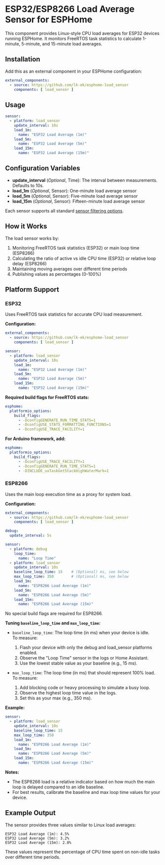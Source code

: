 # ESP32/ESP8266 Load Average Sensor for ESPHome

This component provides Linux-style CPU load averages for ESP32 devices running ESPHome. It monitors FreeRTOS task statistics to calculate 1-minute, 5-minute, and 15-minute load averages.

## Installation

Add this as an external component in your ESPHome configuration:

```yaml
external_components:
  - source: https://github.com/lk-ek/esphome-load_sensor
    components: [ load_sensor ]
```

## Usage

```yaml
sensor:
  - platform: load_sensor
    update_interval: 10s
    load_1m:
      name: "ESP32 Load Average (1m)"
    load_5m:
      name: "ESP32 Load Average (5m)"
    load_15m:
      name: "ESP32 Load Average (15m)"
```

## Configuration Variables

- **update_interval** (*Optional*, Time): The interval between measurements. Defaults to 10s.
- **load_1m** (*Optional*, Sensor): One-minute load average sensor
- **load_5m** (*Optional*, Sensor): Five-minute load average sensor
- **load_15m** (*Optional*, Sensor): Fifteen-minute load average sensor

Each sensor supports all standard [sensor filtering options](https://esphome.io/components/sensor/index.html#sensor-filters).

## How it Works

The load sensor works by:
1. Monitoring FreeRTOS task statistics (ESP32) or main loop time (ESP8266)
2. Calculating the ratio of active vs idle CPU time (ESP32) or relative loop delay (ESP8266)
3. Maintaining moving averages over different time periods
4. Publishing values as percentages (0-100%)

## Platform Support

### ESP32

Uses FreeRTOS task statistics for accurate CPU load measurement.

**Configuration:**

```yaml
external_components:
  - source: https://github.com/lk-ek/esphome-load_sensor
    components: [ load_sensor ]

sensor:
  - platform: load_sensor
    update_interval: 10s
    load_1m:
      name: "ESP32 Load Average (1m)"
    load_5m:
      name: "ESP32 Load Average (5m)"
    load_15m:
      name: "ESP32 Load Average (15m)"
```

**Required build flags for FreeRTOS stats:**

```yaml
esphome:
  platformio_options:
    build_flags:
      - -DconfigGENERATE_RUN_TIME_STATS=1
      - -DconfigUSE_STATS_FORMATTING_FUNCTIONS=1
      - -DconfigUSE_TRACE_FACILITY=1
```

**For Arduino framework, add:**

```yaml
esphome:
  platformio_options:
    build_flags:
      - -DconfigUSE_TRACE_FACILITY=1
      - -DconfigGENERATE_RUN_TIME_STATS=1
      - -DINCLUDE_uxTaskGetStackHighWaterMark=1
```

### ESP8266

Uses the main loop execution time as a proxy for system load.

**Configuration:**

```yaml
external_components:
  - source: https://github.com/lk-ek/esphome-load_sensor
    components: [ load_sensor ]

debug:
  update_interval: 5s

sensor:
  - platform: debug
    loop_time:
      name: "Loop Time"
  - platform: load_sensor
    update_interval: 10s
    baseline_loop_time: 15    # (Optional) ms, see below
    max_loop_time: 350        # (Optional) ms, see below
    load_1m:
      name: "ESP8266 Load Average (1m)"
    load_5m:
      name: "ESP8266 Load Average (5m)"
    load_15m:
      name: "ESP8266 Load Average (15m)"
```

No special build flags are required for ESP8266.

**Tuning `baseline_loop_time` and `max_loop_time`:**

- `baseline_loop_time`: The loop time (in ms) when your device is idle.  
  To measure:  
  1. Flash your device with only the debug and load_sensor platforms enabled.
  2. Observe the "Loop Time" sensor in the logs or Home Assistant.
  3. Use the lowest stable value as your baseline (e.g., 15 ms).

- `max_loop_time`: The loop time (in ms) that should represent 100% load.  
  To measure:  
  1. Add blocking code or heavy processing to simulate a busy loop.
  2. Observe the highest loop time value in the logs.
  3. Set this as your max (e.g., 350 ms).

**Example:**
```yaml
sensor:
  - platform: load_sensor
    update_interval: 10s
    baseline_loop_time: 15
    max_loop_time: 350
    load_1m:
      name: "ESP8266 Load Average (1m)"
    load_5m:
      name: "ESP8266 Load Average (5m)"
    load_15m:
      name: "ESP8266 Load Average (15m)"
```

**Notes:**
- The ESP8266 load is a relative indicator based on how much the main loop is delayed compared to an idle baseline.
- For best results, calibrate the baseline and max loop time values for your device.

## Example Output

The sensor provides three values similar to Linux load averages:
```
ESP32 Load Average (1m): 4.5%
ESP32 Load Average (5m): 3.2%
ESP32 Load Average (15m): 2.8%
```

These values represent the percentage of CPU time spent on non-idle tasks over different time periods.
